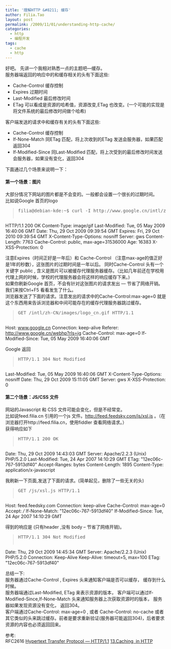 ```yaml
---
title: '理解HTTP &#8211; 缓存'
author: Filia.Tao
layout: post
permalink: /2009/11/01/understanding-http-cache/
categories:
  - http
  - 编程开发
tags:
  - cache
  - http
---
```

好吧。 先讲一个我相对熟悉一点的主题吧—缓存。  
服务器端返回的响应中的和缓存相关的头有下面这些:

  * Cache-Control 缓存控制
  * Expires 过期时间
  * Last-Modified 最后修改时间
  * ETag 可以看成是资源的哈希值，资源改变,ETag 也改变。(一个可能的实现是将文件系统的最后修改时间做个哈希)

客户端发送的请求中和缓存有关的头有下面这些:

  * Cache-Control 缓存控制
  * If-None-Match 同ETag 匹配，将上次收到的ETag 发送会服务器，如果匹配返回304
  * If-Modified-Since 同Last-Modified 匹配，将上次受到的最后修改时间发送会服务器，如果没有变化，返回304

下面通过几个场景来说明一下：

#### 第一个场景：图片

大部分情况下网站的图片都是不会变的。一般都会设置一个很长的过期时间。  
比如说Google 首页的logo

> <pre>filia@debian-kde:~$ curl -I http://www.google.cn/intl/zh-CN/images/logo_cn.gif
HTTP/1.1 200 OK
Content-Type: image/gif
Last-Modified: Tue, 05 May 2009 16:40:06 GMT
Date: Thu, 29 Oct 2009 09:39:54 GMT
Expires: Fri, 29 Oct 2010 09:39:54 GMT
X-Content-Type-Options: nosniff
Server: gws
Content-Length: 7763
Cache-Control: public, max-age=31536000
Age: 16383
X-XSS-Protection: 0</pre>

注意Expires（时间正好是一年后）和 Cache-Control （注意max-age的值正好是1年的秒数），这张图片的过期时间是一年以后。 同时Cache-Control 头有一个关键字 public , 含义是图片可以被缓存代理服务器缓存。（比如几年前还在学校用代理上网的时候，学校的代理服务器会将这样的响应缓存下来。)  
如果你刷新Google 首页，不会有针对这张图片的请求发出 — 节省了网络开销。  
我们来按Ctrl+F5 看看发生了什么。  
浏览器发送了下面的请求。注意发出的请求中的Cache-Control:max-age=0 就是这个东西用来告诉浏览器和中间可能存在的缓存代理服务器跳过缓存。

> <pre>GET /intl/zh-CN/images/logo_cn.gif HTTP/1.1
Host: www.google.cn
Connection: keep-alive
Referer: http://www.google.cn/webhp?rls=ig
Cache-Control: max-age=0
If-Modified-Since: Tue, 05 May 2009 16:40:06 GMT</pre>

Google 返回

> <pre>HTTP/1.1 304 Not Modified
Last-Modified: Tue, 05 May 2009 16:40:06 GMT
X-Content-Type-Options: nosniff
Date: Thu, 29 Oct 2009 15:11:05 GMT
Server: gws
X-XSS-Protection: 0</pre>

#### 第二个场景：JS/CSS 文件

网站的Javascript 和 CSS 文件可能会变化，但是不经常变。  
比如说feed.filia.cn 引用的一个js 文件。http://feed.feedsky.com/js/xsl.js 。（在浏览器打开http://feed.filia.cn，使用fiddler 查看网络请求。）  
获得响应如下

> <pre>HTTP/1.1 200 OK
Date: Thu, 29 Oct 2009 14:43:03 GMT
Server: Apache/2.2.3 (Unix) PHP/5.2.0
Last-Modified: Tue, 24 Apr 2007 14:10:29 GMT
ETag: "12ec06c-767-5913df40"
Accept-Ranges: bytes
Content-Length: 1895
Content-Type: application/x-javascript</pre>

我刷新一下页面,发送了下面的请求。(简单起见，删除了一些无关的头)

> <pre>GET /js/xsl.js HTTP/1.1
Host: feed.feedsky.com
Connection: keep-alive
Cache-Control: max-age=0
Accept: */*
If-None-Match: "12ec06c-767-5913df40"
If-Modified-Since: Tue, 24 Apr 2007 14:10:29 GMT</pre>

得到的响应是 (只有header ,没有 body &#8211; 节省了网络开销)。

> <pre>HTTP/1.1 304 Not Modified
Date: Thu, 29 Oct 2009 14:45:34 GMT
Server: Apache/2.2.3 (Unix) PHP/5.2.0
Connection: Keep-Alive
Keep-Alive: timeout=5, max=100
ETag: "12ec06c-767-5913df40"</pre>

总结一下:  
服务器通过Cache-Control , Expires 头来通知客户端是否可以缓存， 缓存到什么时候。  
服务器端通过Last-Modified, ETag 来表示资源的版本， 客户端可以通过If-Modified-Since,If-None-Match 头来通知服务器上次获取资源时的版本， 服务器如果发现资源没有变化， 返回304。  
客户端通过Cache-Control: max-age=0 , 或者 Cache-Control: no-cache 或者其它类似的头来跳过缓存。前者是要求重新验证(服务器可能返回304)，后者要求资源的内容也必须返回回来。 

参考:  
RFC2616 <a rev="Section" href="http://www.w3.org/Protocols/rfc2616/rfc2616.html" target="_blank">Hypertext Transfer Protocol &#8212; HTTP/1.1</a> <a href="http://www.w3.org/Protocols/rfc2616/rfc2616-sec13.html#sec13" target="_blank"> 13.Caching  in HTTP</a>
